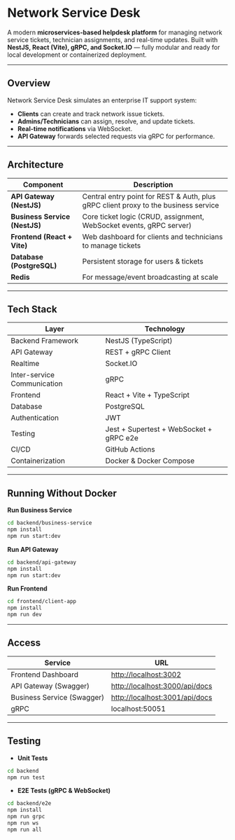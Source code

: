 #  Network Service Desk

A modern **microservices-based helpdesk platform** for managing network service tickets, technician assignments, and real-time updates.
Built with **NestJS, React (Vite), gRPC, and Socket.IO** — fully modular and ready for local development or containerized deployment.

---

##  Overview

Network Service Desk simulates an enterprise IT support system:

*  **Clients** can create and track network issue tickets.
*  **Admins/Technicians** can assign, resolve, and update tickets.
*  **Real-time notifications** via WebSocket.
*  **API Gateway** forwards selected requests via gRPC for performance.

---

##  Architecture

| Component                     | Description                                                                         |
| ----------------------------- | ----------------------------------------------------------------------------------- |
| **API Gateway (NestJS)**      | Central entry point for REST & Auth, plus gRPC client proxy to the business service |
| **Business Service (NestJS)** | Core ticket logic (CRUD, assignment, WebSocket events, gRPC server)                 |
| **Frontend (React + Vite)**   | Web dashboard for clients and technicians to manage tickets                         |
| **Database (PostgreSQL)**     | Persistent storage for users & tickets                                              |
| **Redis**          | For message/event broadcasting at scale                                             |

---

##  Tech Stack

| Layer                       | Technology                              |
| --------------------------- | --------------------------------------- |
| Backend Framework           | NestJS (TypeScript)                     |
| API Gateway                 | REST + gRPC Client                      |
| Realtime                    | Socket.IO                               |
| Inter-service Communication | gRPC                                    |
| Frontend                    | React + Vite + TypeScript               |
| Database                    | PostgreSQL                              |
| Authentication              | JWT                                     |
| Testing                     | Jest + Supertest + WebSocket + gRPC e2e |
| CI/CD                       | GitHub Actions                          |
| Containerization            | Docker & Docker Compose       |

---

##  Running Without Docker

 **Run Business Service**

```bash
cd backend/business-service
npm install
npm run start:dev
```

 **Run API Gateway**

```bash
cd backend/api-gateway
npm install
npm run start:dev
```

 **Run Frontend**

```bash
cd frontend/client-app
npm install
npm run dev
```

---

##  Access

| Service                    | URL                                                              |
| -------------------------- | ---------------------------------------------------------------- |
| Frontend Dashboard         | [http://localhost:3002](http://localhost:3002)                   |
| API Gateway (Swagger)      | [http://localhost:3000/api/docs](http://localhost:3000/api/docs) |
| Business Service (Swagger) | [http://localhost:3001/api/docs](http://localhost:3001/api/docs) |
| gRPC                       | localhost:50051                                                  |

---

##  Testing

* **Unit Tests**

```bash
cd backend
npm run test
```

* **E2E Tests (gRPC & WebSocket)**

```bash
cd backend/e2e
npm install
npm run grpc
npm run ws
npm run all
```
